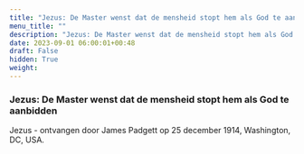 ```yaml
---
title: "Jezus: De Master wenst dat de mensheid stopt hem als God te aanbidden"
menu_title: ""
description: "Jezus: De Master wenst dat de mensheid stopt hem als God te aanbidden"
date: 2023-09-01 06:00:01+00:48
draft: False
hidden: True
weight:
---
```

### Jezus: De Master wenst dat de mensheid stopt hem als God te aanbidden

Jezus - ontvangen door James Padgett op 25 december 1914, Washington, DC, USA.
